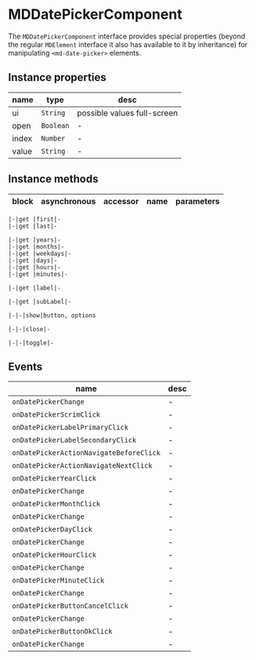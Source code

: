 # MDDatePickerComponent
The `MDDatePickerComponent` interface provides special properties (beyond the regular `MDElement` interface it also has available to it by inheritance) for manipulating `<md-date-picker>` elements.

## Instance properties

name|type|desc
---|---|---
ui|`String`|possible values full-screen
open|`Boolean`|-
index|`Number`|-
value|`String`|-

## Instance methods

block|asynchronous|accessor|name|parameters
---|---|---|---|---

    |-|get |first|-
    |-|get |last|-

    |-|get |years|-
    |-|get |months|-
    |-|get |weekdays|-
    |-|get |days|-
    |-|get |hours|-
    |-|get |minutes|-

    |-|get |label|-

    |-|get |subLabel|-

    |-|-|show|button, options

    |-|-|close|-

    |-|-|toggle|-

## Events

name|desc
---|---
`onDatePickerChange`|-
`onDatePickerScrimClick`|-
`onDatePickerLabelPrimaryClick`|-
`onDatePickerLabelSecondaryClick`|-
`onDatePickerActionNavigateBeforeClick`|-
`onDatePickerActionNavigateNextClick`|-
`onDatePickerYearClick`|-
`onDatePickerChange`|-
`onDatePickerMonthClick`|-
`onDatePickerChange`|-
`onDatePickerDayClick`|-
`onDatePickerChange`|-
`onDatePickerHourClick`|-
`onDatePickerChange`|-
`onDatePickerMinuteClick`|-
`onDatePickerChange`|-
`onDatePickerButtonCancelClick`|-
`onDatePickerChange`|-
`onDatePickerButtonOkClick`|-
`onDatePickerChange`|-
